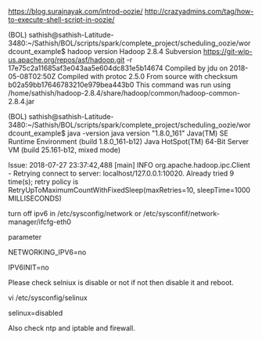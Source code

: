 https://blog.surajnayak.com/introd-oozie/
http://crazyadmins.com/tag/how-to-execute-shell-script-in-oozie/

(BOL) sathish@sathish-Latitude-3480:~/Sathish/BOL/scripts/spark/complete_project/scheduling_oozie/wordcount_example$ hadoop version
Hadoop 2.8.4
Subversion https://git-wip-us.apache.org/repos/asf/hadoop.git -r 17e75c2a11685af3e043aa5e604dc831e5b14674
Compiled by jdu on 2018-05-08T02:50Z
Compiled with protoc 2.5.0
From source with checksum b02a59bb17646783210e979bea443b0
This command was run using /home/sathish/hadoop-2.8.4/share/hadoop/common/hadoop-common-2.8.4.jar

(BOL) sathish@sathish-Latitude-3480:~/Sathish/BOL/scripts/spark/complete_project/scheduling_oozie/wordcount_example$ java -version
java version "1.8.0_161"
Java(TM) SE Runtime Environment (build 1.8.0_161-b12)
Java HotSpot(TM) 64-Bit Server VM (build 25.161-b12, mixed mode)

Issue:
2018-07-27 23:37:42,488 [main] INFO  org.apache.hadoop.ipc.Client - Retrying connect to server: localhost/127.0.0.1:10020. Already tried 9 time(s); retry policy is RetryUpToMaximumCountWithFixedSleep(maxRetries=10, sleepTime=1000 MILLISECONDS)

turn off ipv6 in /etc/sysconfig/network or /etc/sysconfif/network-manager/ifcfg-eth0

parameter

NETWORKING_IPV6=no

IPV6INIT=no

Please check selniux is disable or not if not then disable it and reboot.

vi /etc/sysconfig/selinux

selinux=disabled

Also check ntp and iptable and firewall.
